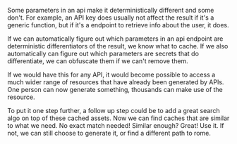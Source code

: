 Some parameters in an api make it deterministically different and some don't. For example, an API key does usually not affect the result if it's a generic function, but if it's a endpoint to retrieve info about the user, it does.

If we can automatically figure out which parameters in an api endpoint are deterministic differentiators of the result, we know what to cache. If we also automatically can figure out which parameters are secrets that do differentiate, we can obfuscate them if we can't remove them.

If we would have this for any API, it would become possible to access a much wider range of resources that have already been generated by APIs. One person can now generate something, thousands can make use of the resource.

To put it one step further, a follow up step could be to add a great search algo on top of these cached assets. Now we can find caches that are similar to what we need. No exact match needed! Similar enough? Great! Use it. If not, we can still choose to generate it, or find a different path to rome.

